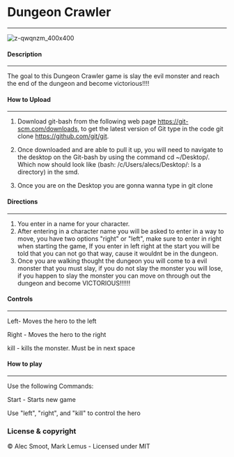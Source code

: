 # Dungeon Crawler
---
![z-qwqnzm_400x400](https://user-images.githubusercontent.com/36040707/37245679-d3264332-2469-11e8-919e-6de1382abb14.jpg)

#### Description
---
The goal to this Dungeon Crawler game is slay the evil monster and reach the end of the dungeon and become victorious!!!!
#### How to Upload
---
1. Download git-bash from the following web page https://git-scm.com/downloads, to get the latest version of Git type in the code git clone https://github.com/git/git.
2. Once downloaded and are able to pull it up, you will need to navigate to the desktop on the Git-bash by using the command cd ~/Desktop/. Which now should look like (bash: /c/Users/alecs/Desktop/: Is a directory) in the smd.

3. Once you are on the Desktop you are gonna wanna type in git clone
#### Directions
---
1. You enter in a name for your character.
2. After entering in a character name you will be asked to enter in a way to move, you have two options "right" or "left", make sure to enter in right when starting the game, If you enter in left right at the start you will be told that you can not go that way, cause it wouldnt be in the dungeon.
3. Once you are walking thought the dungeon you will come to a evil monster that you must slay, if you do not slay the monster you will lose, if you happen to slay the monster you can move on through out the dungeon and become VICTORIOUS!!!!!!
#### Controls
---
Left- Moves the hero to the left

Right - Moves the hero to the right

kill - kills the monster. Must be in next space

#### How to play
---
Use the following Commands:

Start - Starts new game

Use "left", "right", and "kill" to control the hero
### License & copyright
© Alec Smoot, Mark Lemus - Licensed under MIT
